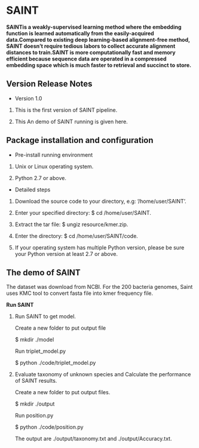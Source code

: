 # SAINT

**SAINTis a weakly-supervised learning method where the embedding function is learned automatically from the easily-acquired data.Compared to existing deep learning-based alignment-free method, SAINT doesn’t require tedious labors to collect accurate alignment distances to train.SAINT is more computationally fast and memory efficient because
sequence data are operated in a compressed embedding space which is much faster to retrieval and succinct to store.**

## Version Release Notes

- Version 1.0

1. This is the first version of SAINT pipeline. 

2. This An demo of SAINT running is given here. 

## Package installation and configuration

- Pre-install running environment

1. Unix or Linux operating system.

2. Python 2.7 or above.

- Detailed steps

1. Download the source code to your directory, e.g: ’/home/user/SAINT’.

2. Enter your specified directory: $ cd /home/user/SAINT.

3. Extract the tar file: $ ungiz resource/kmer.zip.

4. Enter the directory: $ cd /home/user/SAINT/code.

5. If your operating system has multiple Python version, please be sure your Python version at least 2.7 or above.

## The demo of SAINT

The dataset was download from NCBI. For the 200 bacteria genomes, Saint uses KMC tool to convert fasta file into kmer frequency file.

**Run SAINT**

1. Run SAINT to get model.

    Create a new folder to put output file

    $ mkdir ./model

    Run triplet_model.py

    $ python ./code/triplet_model.py

2. Evaluate taxonomy of unknown species and Calculate the performance of SAINT results.

    Create a new folder to put output files.

    $ mkdir ./output

    Run position.py

    $ python ./code/position.py

    The output are ./output/taxonomy.txt and ./output/Accuracy.txt.

